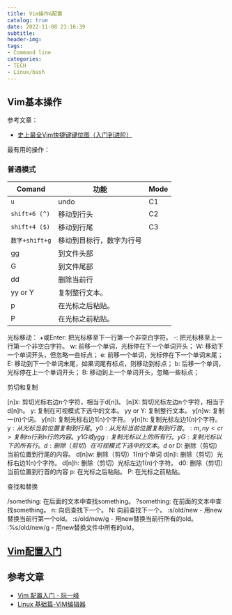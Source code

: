 ```yaml
---
title: Vim操作&配置
catalog: true
date: 2022-11-08 23:16:39
subtitle:
header-img:
tags:
- Command line
categories:
- TECH
- Linux/bash
---
```


## Vim基本操作

参考文章：
- [史上最全Vim快捷键键位图（入门到进阶）](https://www.runoob.com/w3cnote/all-vim-cheatsheat.html)


最有用的操作：

### 普通模式

Comand | 功能 | Mode
---------|----------|---------
 `u` | undo | C1
 `shift+6 (^)`  | 移动到行头 | C2
 `shift+4 ($)` | 移动到行尾 | C3
`数字+shift+g` | 移动到目标行，数字为行号
gg | 到文件头部
G | 到文件尾部
dd | 删除当前行
yy or Y | 复制整行文本。
p | 在光标之后粘贴。
P | 在光标之前粘贴。

光标移动：
+或Enter: 把光标移至下一行第一个非空白字符。
-: 把光标移至上一行第一个非空白字符。
w: 前移一个单词，光标停在下一个单词开头；
W: 移动下一个单词开头，但忽略一些标点；
e: 前移一个单词，光标停在下一个单词末尾；
E: 移动到下一个单词末尾，如果词尾有标点，则移动到标点；
b: 后移一个单词，光标停在上一个单词开头；
B: 移动到上一个单词开头，忽略一些标点；


剪切和复制

[n]x: 剪切光标右边n个字符，相当于d[n]l。
[n]X: 剪切光标左边n个字符，相当于d[n]h。
y: 复制在可视模式下选中的文本。
yy or Y: 复制整行文本。
y[n]w: 复制一(n)个词。
y[n]l: 复制光标右边1(n)个字符。
y[n]h: 复制光标左边1(n)个字符。
y$: 从光标当前位置复制到行尾。
y0: 从光标当前位置复制到行首。
:m,ny<cr> 复制m行到n行的内容。
y1G或ygg: 复制光标以上的所有行。
yG: 复制光标以下的所有行。
d: 删除（剪切）在可视模式下选中的文本。
d$ or D: 删除（剪切）当前位置到行尾的内容。
d[n]w: 删除（剪切）1(n)个单词
d[n]l: 删除（剪切）光标右边1(n)个字符。
d[n]h: 删除（剪切）光标左边1(n)个字符。
d0: 删除（剪切）当前位置到行首的内容
p: 在光标之后粘贴。
P: 在光标之前粘贴。

查找和替换

/something: 在后面的文本中查找something。
?something: 在前面的文本中查找something。
n: 向后查找下一个。
N: 向前查找下一个。
:s/old/new - 用new替换当前行第一个old。
:s/old/new/g - 用new替换当前行所有的old。
:%s/old/new/g - 用new替换文件中所有的old。


## [Vim配置入门](https://www.ruanyifeng.com/blog/2018/09/vimrc.html)

## 参考文章

- [Vim 配置入门 - 阮一峰](https://www.ruanyifeng.com/blog/2018/09/vimrc.html)
- [Linux 基础篇-VIM编辑器](https://juejin.cn/post/7155688792093884423)